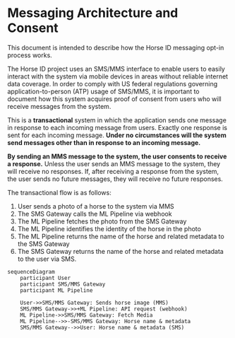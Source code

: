 # Messaging Architecture and Consent

This document is intended to describe how the Horse ID messaging opt-in process works.  

The Horse ID project uses an SMS/MMS interface to enable users to easily interact with the system via mobile devices in areas without reliable internet data coverage. In order to comply with US federal regulations governing application-to-person (ATP) usage of SMS/MMS, it is important to document how this system acquires proof of consent from users who will receive messages from the system.

This is a **transactional** system in which the application sends one message in response to each incoming message from users.  Exactly one response is sent for each incoming message. **Under no circumstances will the system send messages other than in response to an incoming message.**

**By sending an MMS message to the system, the user consents to receive a response.** Unless the user sends an MMS message to the system, they will receive no responses.  If, after receiving a response from the system, the user sends no future messages, they will receive no future responses.

The transactional flow is as follows:
1. User sends a photo of a horse to the system via MMS
2. The SMS Gateway calls the ML Pipeline via webhook
3. The ML Pipeline fetches the photo from the SMS Gateway
4. The ML Pipeline identifies the identity of the horse in the photo
5. The ML Pipeline returns the name of the horse and related metadata to the SMS Gateway
6. The SMS Gateway returns the name of the horse and related metadata to the user via SMS.

```mermaid
sequenceDiagram
    participant User
    participant SMS/MMS Gateway
    participant ML Pipeline

    User->>SMS/MMS Gateway: Sends horse image (MMS)
    SMS/MMS Gateway->>+ML Pipeline: API request (webhook)
    ML Pipeline->>SMS/MMS Gateway: Fetch Media
    ML Pipeline-->>-SMS/MMS Gateway: Horse name & metadata
    SMS/MMS Gateway-->>User: Horse name & metadata (SMS)
```
